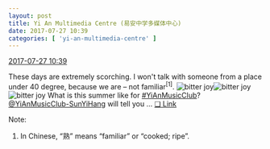```yaml
---
layout: post
title: Yi An Multimedia Centre (易安中学多媒体中心)
date: 2017-07-27 10:39
categories: [ 'yi-an-multimedia-centre' ]
---
```


<div class="weibo-info">
  <a href="http://weibo.com/6196825252/FeinSw6av">2017-07-27 10:39</a>
</div>

These days are extremely scorching. I won't talk with someone from a place under 40 degree, because we are – not familiar<sup>[1]</sup>. ![bitter joy](http://img.t.sinajs.cn/t4/appstyle/expression/ext/normal/2c/moren_yunbei_org.png)![bitter joy](http://img.t.sinajs.cn/t4/appstyle/expression/ext/normal/2c/moren_yunbei_org.png)![bitter joy](http://img.t.sinajs.cn/t4/appstyle/expression/ext/normal/2c/moren_yunbei_org.png) What is this summer like for [#YiAnMusicClub](http://weibo.com/p/100808beae2e3e05b17b64f63ebedca39f19b2/super_index)? [@YiAnMusicClub-SunYiHang](http://weibo.com/u/6108316220) will tell you … [❏ Link](https://www.youtube.com/watch?v=r5jKXDbCKio)

<!-- more -->

Note:
1. In Chinese, “熟” means “familiar” or “cooked; ripe”.
